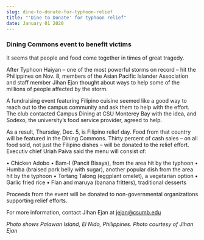 ```yaml
---
slug: dine-to-donate-for-typhoon-relief
title: "'Dine to Donate' for typhoon relief"
date: January 01 2020
---
```


<h3>Dining Commons event to benefit victims</h3><p>It seems that people and food come together in times of great tragedy.
</p><p>After Typhoon Haiyan – one of the most powerful storms on record – hit the Philippines on Nov. 8, members of the Asian Pacific Islander Association and staff member Jihan Ejan thought about ways to help some of the millions of people affected by the storm.
</p><p>A fundraising event featuring Filipino cuisine seemed like a good way to reach out to the campus community and ask them to help with the effort. The club contacted Campus Dining at CSU Monterey Bay with the idea, and Sodexo, the university’s food service provider, agreed to help.
</p><p>As a result, Thursday, Dec. 5, is Filipino relief day. Food from that country will be featured in the Dining Commons. Thirty percent of cash sales – on all food sold, not just the Filipino dishes – will be donated to the relief effort. Executiv chief Uriah Paiva said the menu will consist of:
</p><p>• Chicken Adobo • Bam-I (Pancit Bisaya), from the area hit by the typhoon • Humba (braised pork belly with sugar), another popular dish from the area hit by the typhoon • Tortang Talong (eggplant omelet), a vegetarian option • Garlic fried rice • Flan and maruya (banana fritters), traditional desserts
</p><p>Proceeds from the event will be donated to non-governmental organizations supporting relief efforts.
</p><p>For more information, contact Jihan Ejan at <a href="&#109;&#x61;&#105;&#x6c;&#116;&#x6f;&#58;&#x6a;&#101;&#x6a;&#97;&#x6e;&#64;&#x63;s&#117;&#x6d;&#98;&#x2e;&#101;&#x64;&#117;">jejan@csumb.edu</a>
</p><p><em>Photo shows Palawan Island, El Nido, Philippines. Photo courtesy of Jihan Ejan</em>
</p>
